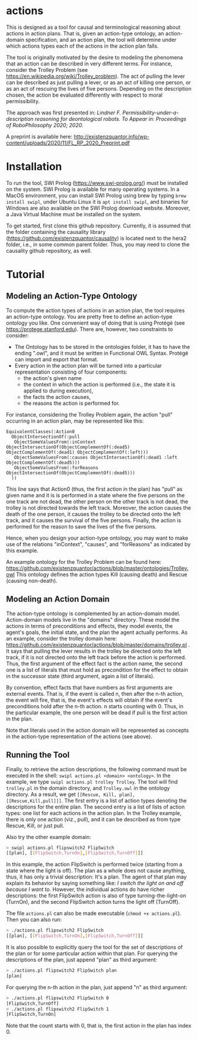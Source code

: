 # actions

This is designed as a tool for causal and terminological reasoning about actions in action plans. That is, given an action-type ontology, an action-domain specification, and an action plan, the tool will determine under which actions types each of the actions in the action plan falls.

The tool is originally motivated by the desire to modeling the phenomena that an action can be described in very different terms. For instance, consider the Trolley Problem (see https://en.wikipedia.org/wiki/Trolley_problem). The act of pulling the lever can be described as just pulling a lever, or as an act of killing one person, or as an act of rescuing the lives of five persons. Depending on the description chosen, the action be evaluated differently with respect to moral permissibility. 

The approach was first presented in: 
*Lindner F. Permissibility-under-a-description reasoning for deontological robots. 
To Appear in: Proceedings of RoboPhilosophy 2020; 2020*. 

A preprint is available here: http://existenzquantor.info/wp-content/uploads/2020/11/FL_RP_2020_Preprint.pdf


# Installation

To run the tool, SWI Prolog (https://www.swi-prolog.org/) must be installed on the system. SWI Prolog is available for many operating systems. In a MacOS environment, you can install SWI Prolog using brew by typing ```brew install swipl```, under Ubuntu Linux it is ```apt install swipl```, and binaries for Windows are also available on the SWI Prolog download website. Moreover, a Java Virtual Machine must be installed on the system.

To get started, first clone this github repository. Currently, it is assumed that the folder containing the causality library (https://github.com/existenzquantor/causality) is located next to the hera2 folder, i.e., in some common parent folder. Thus, you may need to clone the causality github repository, as well.

# Tutorial

## Modeling an Action-Type Ontology

To compute the action types of actions in an action plan, the tool requires an action-type ontology. You are pretty free to define an action-type ontology you like. One convenient way of doing that is using Protégé (see https://protege.stanford.edu). There are, however, two constraints to consider:

* The Ontology has to be stored in the ontologies folder, it has to have the ending ".owl", and it must be written in Functional OWL Syntax. Protégé can import and export that format.
* Every action in the action plan will be turned into a particular representation consisting of four components:
  * the action's given name
  * the context in which the action is performed (i.e., the state it is applied to during execution),
  * the facts the action causes,
  * the reasons the action is performed for.

For instance, considering the Trolley Problem again, the action "pull" occurring in an action plan, may be represented like this:
```
EquivalentClasses(:Action0 
  ObjectIntersectionOf(:pull 
   ObjectSomeValuesFrom(:inContext ObjectIntersectionOf(ObjectComplementOf(:dead5) ObjectComplementOf(:dead1) ObjectComplementOf(:left))) 
   ObjectSomeValuesFrom(:causes ObjectIntersectionOf(:dead1 :left ObjectComplementOf(:dead5))) 
   ObjectSomeValuesFrom(:forReasons ObjectIntersectionOf(ObjectComplementOf(:dead5)))
  ))
```

This line says that Action0 (thus, the first action in the plan) has "pull" as given name and it is is performed in a state where the five persons on the one track are not dead, the other person on the other track is not dead, the trolley is not directed towards the left track. Moreover, the action causes the death of the one person, it causes the trolley to be directed onto the left track, and it causes the survival of the five persons. Finally, the action is performed for the reason to save the lives of the five persons.

Hence, when you design your action-type ontology, you may want to make use of the relations "inContext", "causes", and "forReasons" as indicated by this example.

An example ontology for the Trolley Problem can be found here: https://github.com/existenzquantor/actions/blob/master/ontologies/Trolley.owl This ontology defines the action types Kill (causing death) and Rescue (causing non-death).


## Modeling an Action Domain

The action-type ontology is complemented by an action-domain model. Action-domain models live in the "domains" directory. These model the actions in terms of preconditions and effects, they model events, the agent's goals, the initial state, and the plan the agent actually performs. As an example, consider the trolley domain here: https://github.com/existenzquantor/actions/blob/master/domains/trolley.pl . It says that pulling the lever results in the trolley be directed onto the left track, if it is not directed onto the left track before the action is performed. Thus, the first argument of the effect fact is the action name, the second one is a list of literals that must hold as precondition for the effect to obtain in the successor state (third argument, again a list of literals).

By convention, effect facts that have numbers as first arguments are external events. That is, if the event is called n, then after the n-th action, the event will fire, that is, the event's effects will obtain if the event's preconditions hold after the n-th action. n starts counting with 0. Thus, in the particular example, the one person will be dead if pull is the first action in the plan.

Note that literals used in the action domain will be represented as concepts in the action-type representation of the actions (see above).


## Running the Tool

Finally, to retrieve the action descriptions, the following command must be executed in the shell: ```swipl actions.pl <domain> <ontology>```. In the example, we type ```swipl actions.pl trolley Trolley```. The tool will find ```trolley.pl``` in the domain directory, and ```Trolley.owl``` in the ontology directory. As a result, we get ```[[Rescue, Kill, plan], [[Rescue,Kill,pull]]]```. The first entry is a list of action types denoting the descriptions for the entire plan. The second entry is a list of lists of action types: one list for each actions in the action plan. In the Trolley example, there is only one action (viz., pull), and it can be described as from type Rescue, Kill, or just pull.

Also try the other example domain:
```bash
> swipl actions.pl flipswitch2 FlipSwitch
[[plan], [[FlipSwitch,TurnOn],[FlipSwitch,TurnOff]]]
```
In this example, the action FlipSwitch is performed twice (starting from a state where the light is off). The plan as a whole does not cause anything, thus, it has only a trivial description: It's a plan. The agent of that plan may explain its behavior by saying something like: _I switch the light on and off because I want to_. However, the individual actions do have richer descriptions: the first FlipSwitch action is also of type turning-the-light-on (TurnOn), and the second FlipSwitch action turns the light off (TurnOff).

The file ```actions.pl``` can also be made executable (```chmod +x actions.pl```). Then you can also run:
```bash
> ./actions.pl flipswitch2 FlipSwitch
[[plan], [[FlipSwitch,TurnOn],[FlipSwitch,TurnOff]]]
```

It is also possible to explicitly query the tool for the set of descriptions of the plan or for some particular action within that plan. For querying the descriptions of the plan, just append "plan" as third argument:
```bash
> ./actions.pl flipswitch2 FlipSwitch plan
[plan]
```

For querying the n-th action in the plan, just append "n" as third argument:
```bash
> ./actions.pl flipswitch2 FlipSwitch 0
[FlipSwitch,TurnOff]
> ./actions.pl flipswitch2 FlipSwitch 1
[FlipSwitch,TurnOn]
```
Note that the count starts with 0, that is, the first action in the plan has index 0.
